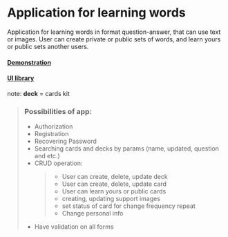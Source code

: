 # Application for learning words

<p>Application for learning words in format question-answer, that
can use text or images. User can create private or public sets of words,
and learn yours or public sets another users.
</p>

#### [Demonstration](https://cards-git-storybook-deploy-kabaktema1-gmailcom.vercel.app/)
#### [UI library](https://cards-ecru-three.vercel.app/)

note: **deck** = cards kit

> ### Possibilities of app:
>
> - Authorization
> - Registration
> - Recovering Password
> - Searching cards and decks by params (name, updated, question and etc.)
> - CRUD operation:
>   > - User can create, delete, update deck
>   > - User can create, delete, update card
>   > - User can learn yours or public cards
>   > - creating, updating support images
>   > - set status of card for change frequency repeat
>   > - Change personal info
> - Have validation on all forms
